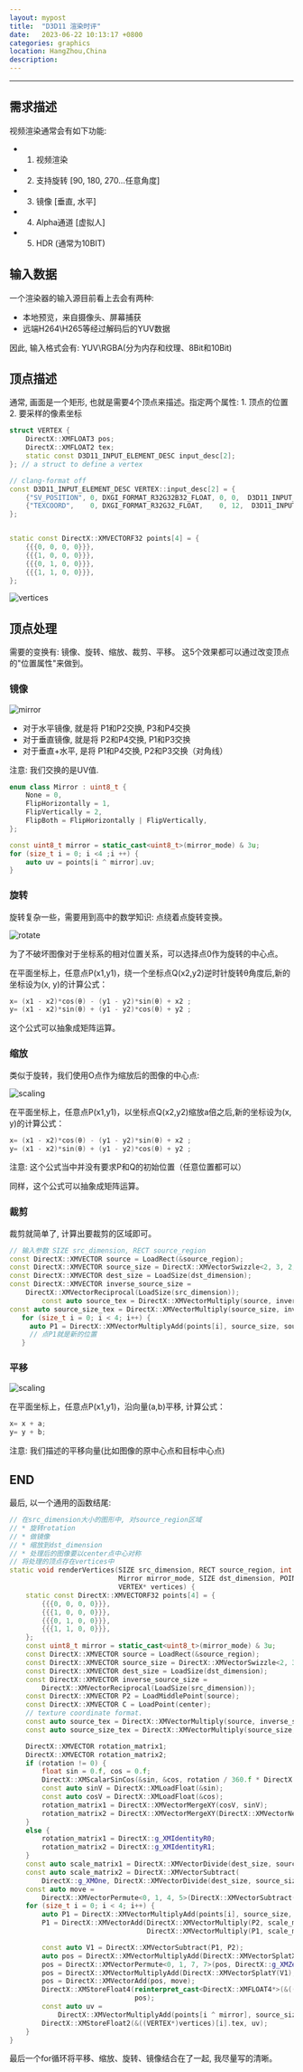 ```yaml
---
layout: mypost
title:  "D3D11 渲染时评"
date:   2023-06-22 10:13:17 +0800
categories: graphics
location: HangZhou,China
description:
---
```

---

## 需求描述

视频渲染通常会有如下功能:

* 1. 视频渲染
* 2. 支持旋转 [90, 180, 270...任意角度]
* 3. 镜像 [垂直, 水平]
* 4. Alpha通道 [虚拟人]
* 5. HDR (通常为10BIT)

## 输入数据

一个渲染器的输入源目前看上去会有两种: 
* 本地预览，来自摄像头、屏幕捕获
* 远端H264\H265等经过解码后的YUV数据

因此, 输入格式会有: YUV\RGBA(分为内存和纹理、8Bit和10Bit)

## 顶点描述

通常, 画面是一个矩形, 也就是需要4个顶点来描述。指定两个属性: 1. 顶点的位置 2. 要采样的像素坐标

```C++
struct VERTEX {
    DirectX::XMFLOAT3 pos;
    DirectX::XMFLOAT2 tex;
    static const D3D11_INPUT_ELEMENT_DESC input_desc[2];
}; // a struct to define a vertex

// clang-format off
const D3D11_INPUT_ELEMENT_DESC VERTEX::input_desc[2] = {
    {"SV_POSITION", 0, DXGI_FORMAT_R32G32B32_FLOAT, 0, 0,  D3D11_INPUT_PER_VERTEX_DATA, 0},
    {"TEXCOORD",    0, DXGI_FORMAT_R32G32_FLOAT,    0, 12,  D3D11_INPUT_PER_VERTEX_DATA, 0},
};


static const DirectX::XMVECTORF32 points[4] = {
    {{{0, 0, 0, 0}}},
    {{{1, 0, 0, 0}}},
    {{{0, 1, 0, 0}}},
    {{{1, 1, 0, 0}}},
};
```

![vertices](0.png)

## 顶点处理

需要的变换有: 镜像、旋转、缩放、裁剪、平移。 这5个效果都可以通过改变顶点的"位置属性"来做到。


### 镜像

![mirror](1.png)

* 对于水平镜像, 就是将 P1和P2交换, P3和P4交换
* 对于垂直镜像, 就是将 P2和P4交换, P1和P3交换
* 对于垂直+水平, 是将 P1和P4交换, P2和P3交换（对角线）

注意: 我们交换的是UV值.

```C++
enum class Mirror : uint8_t {
    None = 0,
    FlipHorizontally = 1,
    FlipVertically = 2,
    FlipBoth = FlipHorizontally | FlipVertically,
};

const uint8_t mirror = static_cast<uint8_t>(mirror_mode) & 3u;
for (size_t i = 0; i <4 ;i ++) {
    auto uv = points[i ^ mirror].uv;
}
```

### 旋转

旋转复杂一些，需要用到高中的数学知识: 点绕着点旋转变换。

![rotate](2.png)

为了不破坏图像对于坐标系的相对位置关系，可以选择点0作为旋转的中心点。

在平面坐标上，任意点P(x1,y1)，绕一个坐标点Q(x2,y2)逆时针旋转θ角度后,新的坐标设为(x, y)的计算公式：

``` C++
x= (x1 - x2)*cos(θ) - (y1 - y2)*sin(θ) + x2 ;
y= (x1 - x2)*sin(θ) + (y1 - y2)*cos(θ) + y2 ;
```

这个公式可以抽象成矩阵运算。

### 缩放

类似于旋转，我们使用O点作为缩放后的图像的中心点:

![scaling](3.png)

在平面坐标上，任意点P(x1,y1)，以坐标点Q(x2,y2)缩放a倍之后,新的坐标设为(x, y)的计算公式：

``` C++
x= (x1 - x2)*cos(θ) - (y1 - y2)*sin(θ) + x2 ;
y= (x1 - x2)*sin(θ) + (y1 - y2)*cos(θ) + y2 ;
```

注意: 这个公式当中并没有要求P和Q的初始位置（任意位置都可以）

同样，这个公式可以抽象成矩阵运算。

### 裁剪

裁剪就简单了, 计算出要裁剪的区域即可。

```C++
// 输入参数 SIZE src_dimension, RECT source_region
const DirectX::XMVECTOR source = LoadRect(&source_region);
const DirectX::XMVECTOR source_size = DirectX::XMVectorSwizzle<2, 3, 2, 3>(source);
const DirectX::XMVECTOR dest_size = LoadSize(dst_dimension);
const DirectX::XMVECTOR inverse_source_size =
    DirectX::XMVectorReciprocal(LoadSize(src_dimension));
        const auto source_tex = DirectX::XMVectorMultiply(source, inverse_source_size);
const auto source_size_tex = DirectX::XMVectorMultiply(source_size, inverse_source_size);
   for (size_t i = 0; i < 4; i++) {
     auto P1 = DirectX::XMVectorMultiplyAdd(points[i], source_size, source);
     // 点P1就是新的位置
   }
```

### 平移

![scaling](4.png)

在平面坐标上，任意点P(x1,y1)，沿向量(a,b)平移, 计算公式：

``` C++
x= x + a;
y= y + b;
```

注意: 我们描述的平移向量(比如图像的原中心点和目标中心点)


## END

最后, 以一个通用的函数结尾:

```C++
// 在src_dimension大小的图形中, 对source_region区域
// * 旋转rotation
// * 做镜像
// * 缩放到dst_dimension
// * 处理后的图像要以center点中心对称
// 将处理的顶点存在vertices中
static void renderVertices(SIZE src_dimension, RECT source_region, int rotation,
                           Mirror mirror_mode, SIZE dst_dimension, POINT center,
                           VERTEX* vertices) {
    static const DirectX::XMVECTORF32 points[4] = {
        {{{0, 0, 0, 0}}},
        {{{1, 0, 0, 0}}},
        {{{0, 1, 0, 0}}},
        {{{1, 1, 0, 0}}},
    };
    const uint8_t mirror = static_cast<uint8_t>(mirror_mode) & 3u;
    const DirectX::XMVECTOR source = LoadRect(&source_region);
    const DirectX::XMVECTOR source_size = DirectX::XMVectorSwizzle<2, 3, 2, 3>(source);
    const DirectX::XMVECTOR dest_size = LoadSize(dst_dimension);
    const DirectX::XMVECTOR inverse_source_size =
        DirectX::XMVectorReciprocal(LoadSize(src_dimension));
    const DirectX::XMVECTOR P2 = LoadMiddlePoint(source);
    const DirectX::XMVECTOR C = LoadPoint(center);
    // texture coordinate format.
    const auto source_tex = DirectX::XMVectorMultiply(source, inverse_source_size);
    const auto source_size_tex = DirectX::XMVectorMultiply(source_size, inverse_source_size);

    DirectX::XMVECTOR rotation_matrix1;
    DirectX::XMVECTOR rotation_matrix2;
    if (rotation != 0) {
        float sin = 0.f, cos = 0.f;
        DirectX::XMScalarSinCos(&sin, &cos, rotation / 360.f * DirectX::XM_2PI);
        const auto sinV = DirectX::XMLoadFloat(&sin);
        const auto cosV = DirectX::XMLoadFloat(&cos);
        rotation_matrix1 = DirectX::XMVectorMergeXY(cosV, sinV);
        rotation_matrix2 = DirectX::XMVectorMergeXY(DirectX::XMVectorNegate(sinV), cosV);
    }
    else {
        rotation_matrix1 = DirectX::g_XMIdentityR0;
        rotation_matrix2 = DirectX::g_XMIdentityR1;
    }
    const auto scale_matrix1 = DirectX::XMVectorDivide(dest_size, source_size);
    const auto scale_matrix2 = DirectX::XMVectorSubtract(
        DirectX::g_XMOne, DirectX::XMVectorDivide(dest_size, source_size));
    const auto move =
        DirectX::XMVectorPermute<0, 1, 4, 5>(DirectX::XMVectorSubtract(C, P2), DirectX::g_XMZero);
    for (size_t i = 0; i < 4; i++) {
        auto P1 = DirectX::XMVectorMultiplyAdd(points[i], source_size, source);
        P1 = DirectX::XMVectorAdd(DirectX::XMVectorMultiply(P2, scale_matrix2),
                                  DirectX::XMVectorMultiply(P1, scale_matrix1));

        const auto V1 = DirectX::XMVectorSubtract(P1, P2);
        auto pos = DirectX::XMVectorMultiplyAdd(DirectX::XMVectorSplatX(V1), rotation_matrix1, P2);
        pos = DirectX::XMVectorPermute<0, 1, 7, 7>(pos, DirectX::g_XMZero);
        pos = DirectX::XMVectorMultiplyAdd(DirectX::XMVectorSplatY(V1), rotation_matrix2, pos);
        pos = DirectX::XMVectorAdd(pos, move);
        DirectX::XMStoreFloat4(reinterpret_cast<DirectX::XMFLOAT4*>(&((VERTEX*)vertices)[i].pos),
                               pos);
        const auto uv =
            DirectX::XMVectorMultiplyAdd(points[i ^ mirror], source_size_tex, source_tex);
        DirectX::XMStoreFloat2(&((VERTEX*)vertices)[i].tex, uv);
    }
}
```

最后一个for循环将平移、缩放、旋转、镜像结合在了一起, 我尽量写的清晰。 
